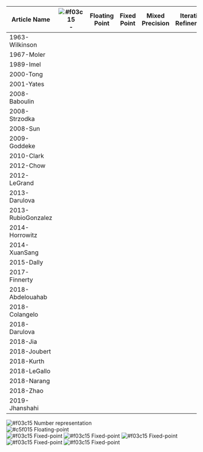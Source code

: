| Article  Name      | ![#f03c15](https://placehold.it/15/f03c15/000000?text=+)- | Floating  Point | Fixed  Point | Mixed  Precision | Iterative  Refinement | Linear  Algebra | Simulations | Big Data | Deep  Learning | GPU | FPGA |
| ------------------ | ---------------------- | --------------- | ------------ | ---------------- | --------------------- | --------------- | ----------- | -------- | -------------- | --- | ---- |
| 1963-Wilkinson     |                        |                 |              |                  |                       |                 |             |          |                |     |      |
| 1967-Moler         |                        |                 |              |                  |                       |                 |             |          |                |     |      |
| 1989-Imel          |                        |                 |              |                  |                       |                 |             |          |                |     |      |
| 2000-Tong          |                        |                 |              |                  |                       |                 |             |          |                |     |      |
| 2001-Yates         |                        |                 |              |                  |                       |                 |             |          |                |     |      |
| 2008-Baboulin      |                        |                 |              |                  |                       |                 |             |          |                |     |      |
| 2008-Strzodka      |                        |                 |              |                  |                       |                 |             |          |                |     |      |
| 2008-Sun           |                        |                 |              |                  |                       |                 |             |          |                |     |      |
| 2009-Goddeke       |                        |                 |              |                  |                       |                 |             |          |                |     |      |
| 2010-Clark         |                        |                 |              |                  |                       |                 |             |          |                |     |      |
| 2012-Chow          |                        |                 |              |                  |                       |                 |             |          |                |     |      |
| 2012-LeGrand       |                        |                 |              |                  |                       |                 |             |          |                |     |      |
| 2013-Darulova      |                        |                 |              |                  |                       |                 |             |          |                |     |      |
| 2013-RubioGonzalez |                        |                 |              |                  |                       |                 |             |          |                |     |      |
| 2014-Horrowitz     |                        |                 |              |                  |                       |                 |             |          |                |     |      |
| 2014-XuanSang      |                        |                 |              |                  |                       |                 |             |          |                |     |      |
| 2015-Dally         |                        |                 |              |                  |                       |                 |             |          |                |     |      |
| 2017-Finnerty      |                        |                 |              |                  |                       |                 |             |          |                |     |      |
| 2018-Abdelouahab   |                        |                 |              |                  |                       |                 |             |          |                |     |      |
| 2018-Colangelo     |                        |                 |              |                  |                       |                 |             |          |                |     |      |
| 2018-Darulova      |                        |                 |              |                  |                       |                 |             |          |                |     |      |
| 2018-Jia           |                        |                 |              |                  |                       |                 |             |          |                |     |      |
| 2018-Joubert       |                        |                 |              |                  |                       |                 |             |          |                |     |      |
| 2018-Kurth         |                        |                 |              |                  |                       |                 |             |          |                |     |      |
| 2018-LeGallo       |                        |                 |              |                  |                       |                 |             |          |                |     |      |
| 2018-Narang        |                        |                 |              |                  |                       |                 |             |          |                |     |      |
| 2018-Zhao          |                        |                 |              |                  |                       |                 |             |          |                |     |      |
| 2019-Jhanshahi     |                        |                 |              |                  |                       |                 |             |          |                |     |      |



![#f03c15](https://placehold.it/15/f03c15/000000?text=+) Number representation  
![#c5f015](https://placehold.it/15/c5f015/000000?text=+) Floating-point  
![#f03c15](https://placehold.it/15/f03c15/000000?text=+) Fixed-point
![#f03c15](https://placehold.it/15/f03c15/000000?text=+) Fixed-point
![#f03c15](https://placehold.it/15/f03c15/000000?text=+) Fixed-point
![#f03c15](https://placehold.it/15/f03c15/000000?text=+) Fixed-point
![#f03c15](https://placehold.it/15/f03c15/000000?text=+) Fixed-point
